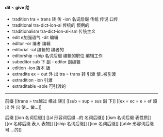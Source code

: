#### dit ~ give 给

- tradition tra = trans 转 传 -ion 名词后缀 传统 传说 口传
- traditional tra-dict-ion-al  传统的 惯例的
- traditionalism tra-dict-ion-al-ism 传统主义
- edit e加强语气 -dit 编辑
- editor -or 编者 编辑
- editorial  -ial 编辑的 编者的
- editorship  -ship 名词后缀 编辑的职位 编辑工作
- subeditor sub 下 副 - editor 副编辑
- edition -ion 版本 版
- extradite ex = out 外 出 tra = trans 转 引渡  使..被引渡
- extradition -ion 引渡
- extraditable -able 可引渡的
---
前缀
[[trans  = tra越过 横过 转]]
[[sub  = sup = sus 副 下]]
[[ex  = ec = e = ef 超出 外 出 使... 做...]]

后缀
[[ion  名词后缀]]
[[al 形容词后缀...的 名词后缀]]
[[ism 名词后缀 表性质]]
[[or 名称后缀 表人 表物]]
[[ship 名词后缀]]
[[ion  名词后缀]]
[[able  形容词后缀 可....的]]